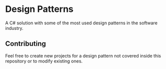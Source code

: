 # Design Patterns

A C# solution with some of the most used design patterns in the software industry.

## Contributing

Feel free to create new projects for a design pattern not covered inside this repository or to modify existing ones.
